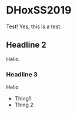# DHoxSS2019
Test!
Yes, this is a test.
## Headline 2
Hello.
### Headline 3
Hello
* Thing1
* Thing 2

